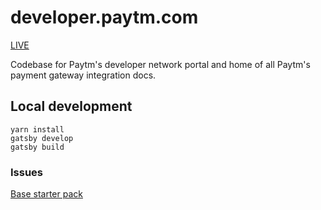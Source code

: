 # developer.paytm.com

[LIVE](https://developer.paytm.com/)

Codebase for Paytm's developer network portal and home of all Paytm's payment gateway integration docs. 

## Local development
~~~
yarn install
gatsby develop
gatsby build
~~~

### Issues



[Base starter pack](https://github.com/apuravchauhan/gatsby-documentation-starter)

